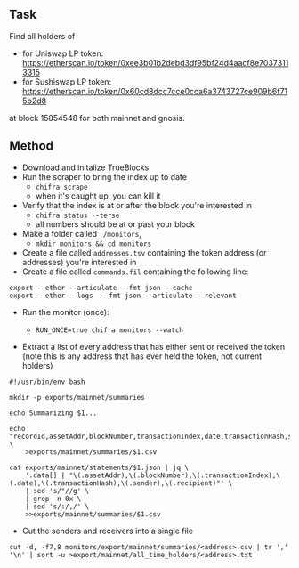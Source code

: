 ## Task

Find all holders of

- for Uniswap LP token: https://etherscan.io/token/0xee3b01b2debd3df95bf24d4aacf8e70373113315
- for Sushiswap LP token: https://etherscan.io/token/0x60cd8dcc7cce0cca6a3743727ce909b6f715b2d8

at block 15854548 for both mainnet and gnosis.

## Method

- Download and initalize TrueBlocks
- Run the scraper to bring the index up to date
  - `chifra scrape`
  - when it's caught up, you can kill it
- Verify that the index is at or after the block you're interested in
  - `chifra status --terse`
  - all numbers should be at or past your block
- Make a folder called `./monitors`, 
  - `mkdir monitors && cd monitors`
- Create a file called `addresses.tsv` containing the token address (or addresses) you're interested in
- Create a file called `commands.fil` containing the following line:

```[shell]
export --ether --articulate --fmt json --cache
export --ether --logs  --fmt json --articulate --relevant
```

- Run the monitor (once):
  - `RUN_ONCE=true chifra monitors --watch`

- Extract a list of every address that has either sent or received the token (note this is any address that has ever held the token, not current holders)

```[shell]
#!/usr/bin/env bash

mkdir -p exports/mainnet/summaries

echo Summarizing $1...

echo "recordId,assetAddr,blockNumber,transactionIndex,date,transactionHash,sender,recipient" \
    >exports/mainnet/summaries/$1.csv

cat exports/mainnet/statements/$1.json | jq \
    '.data[] | "\(.assetAddr),\(.blockNumber),\(.transactionIndex),\(.date),\(.transactionHash),\(.sender),\(.recipient)"' \
    | sed 's/"//g' \
    | grep -n 0x \
    | sed 's/:/,/' \
    >>exports/mainnet/summaries/$1.csv
```

- Cut the senders and receivers into a single file

```[bash]
cut -d, -f7,8 monitors/export/mainnet/summaries/<address>.csv | tr ',' '\n' | sort -u >export/mainnet/all_time_holders/<address>.txt
```